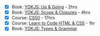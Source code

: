 - [x] Book: [YDKJS: Up & Going](https://github.com/getify/You-Dont-Know-JS/blob/master/up%20&%20going/README.md#you-dont-know-js-up--going) - 2hrs
- [x] Book: [YDKJS: Scope & Closures](https://github.com/getify/You-Dont-Know-JS/blob/master/scope%20&%20closures/README.md#you-dont-know-js-scope--closures) - 4hrs
- [x] Course: [CS50](https://www.edx.org/course/introduction-computer-science-harvardx-cs50x) - 17hrs
- [x] Course: [Learn to Code HTML & CSS](http://learn.shayhowe.com/html-css/) - 1hr
- [x] Book: [YDKJS: Types & Grammar](https://github.com/getify/You-Dont-Know-JS/blob/master/types%20&%20grammar/README.md#you-dont-know-js-types--grammar)
